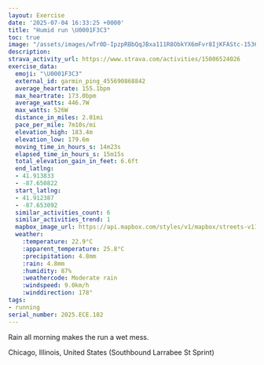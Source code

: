 ```yaml
---
layout: Exercise
date: '2025-07-04 16:33:25 +0000'
title: "Humid run \U0001F3C3"
toc: true
image: "/assets/images/wTr0D-IpzpRBbQqJBxa111R8ObkYX6mFvr8IjKFAStc-1536x2048.jpg.jpeg"
description:
strava_activity_url: https://www.strava.com/activities/15006524026
exercise_data:
  emoji: "\U0001F3C3"
  external_id: garmin_ping_455690868842
  average_heartrate: 155.1bpm
  max_heartrate: 173.0bpm
  average_watts: 446.7W
  max_watts: 526W
  distance_in_miles: 2.01mi
  pace_per_mile: 7m10s/mi
  elevation_high: 183.4m
  elevation_low: 179.6m
  moving_time_in_hours_s: 14m23s
  elapsed_time_in_hours_s: 15m15s
  total_elevation_gain_in_feet: 6.6ft
  end_latlng:
  - 41.913833
  - -87.650822
  start_latlng:
  - 41.912387
  - -87.653092
  similar_activities_count: 6
  similar_activities_trend: 1
  mapbox_image_url: https://api.mapbox.com/styles/v1/mapbox/streets-v11/static/path-5+787af2-1.0(emy~Ftw~uOq%40BQHMBi%40Aw%40FWCOGKAoFRcCEo%40%40IIMkAAs%40IUWuBCqAOkCEiCBcBCQByC%3FWCGC%3FJWDy%40A%5DEe%40%3FmACc%40CEEAs%40AUGUBaBBmCH_BLi%40%3FYCKB%5BRwAHM%3FOIMWG%5DGe%40EyABkCCw%40%40gACkB%40m%40Aw%40Rq%40JMLCtEKhA%3Fx%40GbADh%40GRDZ%40n%40Gf%40%3Fz%40IVBl%40BjAI%60CEt%40BjA%3FjAEZ%40%7CDOxAAlABDB%40LA%60ADxDB%5C%40%60AA%7C%40B%60DAx%40HdDAv%40DvAAv%40Bv%40),pin-s-s+e5b22e(-87.65323,41.91459),pin-s-f+89ae00(-87.64894000000004,41.91379999999998)/auto/800x800?access_token=pk.eyJ1Ijoiam9zaGJlY2ttYW4iLCJhIjoiY205eWR2aDd1MWZ6djJrbXc4a3M0bWZleiJ9.XiG9OWkNcZk2QzjJbxLB4A
  weather:
    :temperature: 22.9°C
    :apparent_temperature: 25.8°C
    :precipitation: 4.8mm
    :rain: 4.8mm
    :humidity: 87%
    :weathercode: Moderate rain
    :windspeed: 9.0km/h
    :winddirection: 178°
tags:
- running
serial_number: 2025.ECE.182
---
```

Rain all morning makes the run a wet mess.

Chicago, Illinois, United States (Southbound Larrabee St Sprint)
